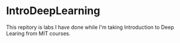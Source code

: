 # IntroDeepLearning

This repitory is labs I have done while I'm taking Introduction to Deep Learing from MIT courses.
